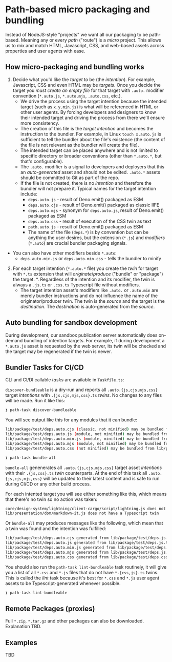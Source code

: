# Path-based micro packaging and bundling

Instead of NodeJS-style "projects" we want all our packaging to be path-based.
Meaning any or every _path_ ("route") is a _micro_ project. This allows us to
mix and match HTML, Javascript, CSS, and web-based assets across properties and
user agents with ease.

## How micro-packaging and bundling works

1. Decide what you'd like the _target_ to be (the _intention_). For example,
   Javascript, CSS and even HTML may be _targets_. Once you decide the target
   you _must create an empty file_ for that target with `.auto.` modifier
   convention (`*.auto.js`, `*.auto.mjs`, `.auto.css`, etc.).
   - We drive the process using the target intention because the intended target
     (such as `x.y.min.js`) is what will be referenced in HTML or other user
     agents. By forcing developers and designers to know their intended target
     and driving the process from there we'll ensure more consistency.
   - The creation of this file is the _target intention_ and becomes the
     instruction to the bundler. For example, in Linux `touch x.auto.js` is
     sufficient to tell the bundler about the file's existence (the content of
     the file is not relevant as the bundler will create the file).
   - The intended target can be placed anywhere and is not limited to specific
     directory or broader conventions (other than `*.auto.*`, but that's
     configurable).
   - The `.auto.` modifier is a signal to developers and deployers that this an
     _auto-generated_ asset and should not be edited. `.auto.*` assets should be
     committed to Git as part of the repo.
   - If the file is not created, there is no _intention_ and therefore the
     bundler will not prepare it. Typical names for the target intention
     include:
     - `deps.auto.js` - result of Deno.emit() packaged as ESM
     - `deps.auto.cjs` - result of Deno.emit() packaged as classic IIFE
     - `deps.auto.mjs` - synonym for `deps.auto.js`, result of Deno.emit()
       packaged as ESM
     - `deps.auto.css` - result of execution of the CSS twin as text
     - `path.auto.js` - result of Deno.emit() packaged as ESM
     - The name of the file (`deps.*`) is by convention but can be anything the
       user desires, but the extension (`*.js`) and _modifiers_ (`*.auto`) are
       crucial bundler packaging signals.

- You can also have other modifiers beside `*.auto`:
  - `deps.auto.min.js` or `deps.auto.min.css` - tells the bundler to minify

2. For each target intention (`*.auto.*` file) you create the _twin_ for target
   with `*.ts` extension that will _originate_/_produce_ ("bundle" or "package")
   the target. *. Regardless of the intention and its modifier, the twin is
   always a `.js.ts` or `.css.ts` Typescript file without modifiers.
   - The target intention asset's modifiers like `.auto.` or `.auto.min` are
     merely bundler instructions and do not influence the name of the
     originator/producer twin. The twin is the _source_ and the target is the
     _destination_. The _destination_ is auto-generated from the _source_.

## Auto bundling for sandbox development

During development, our sandbox publication server automatically does on-demand
bundling of intention targets. For example, if during development a `*.auto.js`
asset is requested by the web server, its twin will be checked and the target
may be regenerated if the twin is newer.

## Bundler Tasks for CI/CD

CLI and CI/DI callable _tasks_ are available in `Taskfile.ts`:

`discover-bundleable` is a dry-run and reports all `.auto.{js,cjs,mjs,css}`
target _intentions_ with `.{js,cjs,mjs,css}.ts` _twins_. No changes to any files
will be made. Run it like this:

```bash
❯ path-task discover-bundleable
```

You will see output like this for any modules that it can bundle:

```bash
lib/package/test/deps.auto.cjs (classic, not minified) may be bundled from lib/package/test/deps.js.ts
lib/package/test/deps.auto.js (module, not minified) may be bundled from lib/package/test/deps.js.ts
lib/package/test/deps.auto.min.js (module, minified) may be bundled from lib/package/test/deps.js.ts
lib/package/test/deps.auto.mjs (module, not minified) may be bundled from lib/package/test/deps.js.ts
lib/package/test/deps.auto.css (not minified) may be bundled from lib/package/test/deps.css.ts
```

```bash
❯ path-task bundle-all
```

`bundle-all` genenerates all `.auto.{js,cjs,mjs,css}` target asset _intentions_
with their `.{js,css}.ts` _twin_ counterparts. At the end of this task all
`.auto.{js,cjs,mjs,css}` will be updated to their latest content and is safe to
run during CI/CD or any other build process.

For each intented target you will see either something like this, which means
that there's no twin so no action was taken:

```bash
core/design-system/lightning/client-cargo/script/lightning.js does not have a Typescript twin
lib/presentation/dom/markdown-it.js does not have a Typescript twin
```

Or `bundle-all` may produces messages like the following, which mean that a twin
was found and the intention was fulfilled:

```bash
lib/package/test/deps.auto.cjs generated from lib/package/test/deps.js.ts
lib/package/test/deps.auto.js generated from lib/package/test/deps.js.ts
lib/package/test/deps.auto.min.js generated from lib/package/test/deps.js.ts
lib/package/test/deps.auto.mjs generated from lib/package/test/deps.js.ts
lib/package/test/deps.auto.css generated from lib/package/test/deps.css.ts
```

You should also run the `path-task lint-bundleable` task routinely, it will give
you a list of all `*.css` and `*.js` files that do not have `*.{css,js}.ts`
twins. This is called the _lint_ task because it's best for `*.css` and `*.js`
user agent assets to be Typescript-generated whenever possible.

```bash
❯ path-task lint-bundleable
```

## Remote Packages (proxies)

Full `*.zip`, `*.tar.gz` and other packages can also be downloaded. Explanation
TBD.

## Examples

TBD
